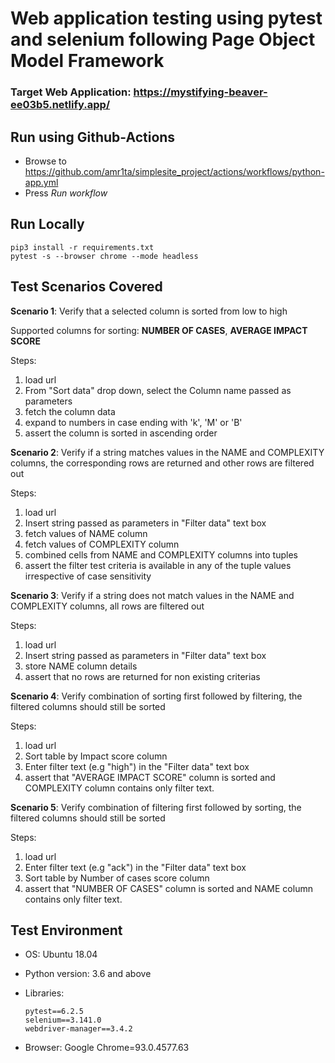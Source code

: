 # Web application testing using pytest and selenium following Page Object Model Framework

### Target Web Application: https://mystifying-beaver-ee03b5.netlify.app/


## Run using Github-Actions
- Browse to https://github.com/amr1ta/simplesite_project/actions/workflows/python-app.yml
- Press *Run workflow*

## Run Locally
```
pip3 install -r requirements.txt
pytest -s --browser chrome --mode headless
```

## Test Scenarios Covered

**Scenario 1**: Verify that a selected column is sorted from low to high

Supported columns for sorting: **NUMBER OF CASES**, **AVERAGE IMPACT SCORE**

Steps:
1. load url
2. From "Sort data" drop down, select the Column name passed as parameters
3. fetch the column data
4. expand to numbers in case ending with 'k', 'M' or 'B'
5. assert the column is sorted in ascending order


**Scenario 2**: Verify if a string matches values in the NAME and COMPLEXITY columns, the corresponding rows are returned and other rows are filtered out

Steps:
1. load url
2. Insert string passed as parameters in "Filter data" text box
3. fetch values of NAME column
4. fetch values of COMPLEXITY column
5. combined cells from NAME and COMPLEXITY columns into tuples
6. assert the filter test criteria is available in any of the tuple values irrespective of case sensitivity


**Scenario 3**: Verify if a string does not match values in the NAME and COMPLEXITY columns, all  rows are filtered out

Steps:
1. load url
2. Insert string passed as parameters in "Filter data" text box
3. store NAME column details
4. assert that no rows are returned for non existing criterias


**Scenario 4**: Verify combination of sorting first followed by filtering, the filtered columns should still be sorted

Steps:
1. load url
2. Sort table by Impact score column
3. Enter filter text (e.g "high") in the "Filter data" text box
4. assert that "AVERAGE IMPACT SCORE" column is sorted and COMPLEXITY column contains only filter text. 


**Scenario 5**: Verify combination of filtering first followed by sorting, the filtered columns should still be sorted

Steps:
1. load url
2. Enter filter text (e.g "ack") in the "Filter data" text box
3. Sort table by Number of cases score column
4. assert that "NUMBER OF CASES" column is sorted and NAME column contains only filter text. 


## Test Environment

- OS: Ubuntu 18.04
- Python version: 3.6 and above
- Libraries:

    ```
    pytest==6.2.5
    selenium==3.141.0
    webdriver-manager==3.4.2
    ```
- Browser: Google Chrome=93.0.4577.63
